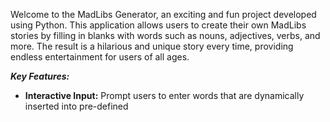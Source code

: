 Welcome to the MadLibs Generator, an exciting and fun project developed using Python. This application allows users to create their own MadLibs stories by filling in blanks with words such as nouns, adjectives, verbs, and more.  The result is a hilarious  and unique story  every time, providing endless entertainment  for users of all ages.

_**Key Features:**_

- **Interactive Input:**  Prompt users to enter words that are dynamically inserted into pre-defined

